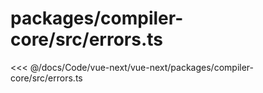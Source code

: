 # packages/compiler-core/src/errors.ts

<<< @/docs/Code/vue-next/vue-next/packages/compiler-core/src/errors.ts
